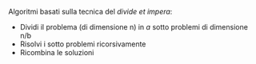 Algoritmi basati sulla tecnica del *divide et impera*:
- Dividi il problema (di dimensione n) in *a* sotto problemi di dimensione n/b
- Risolvi i sotto problemi ricorsivamente
- Ricombina le soluzioni


